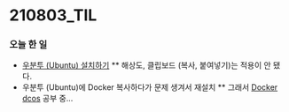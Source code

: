 # 210803_TIL

### 오늘 한 일

* [우분투 (Ubuntu) 설치하기](https://blog.naver.com/vkfkdto0209/222456077757)
** 해상도, 클립보드 (복사, 붙여넣기)는 적용이 안 됐다.
* 우분투 (Ubuntu)에 Docker 복사하다가 문제 생겨서 재설치 
** 그래서 [Docker dcos](https://docs.docker.com/engine/install/ubuntu/) 공부 중...